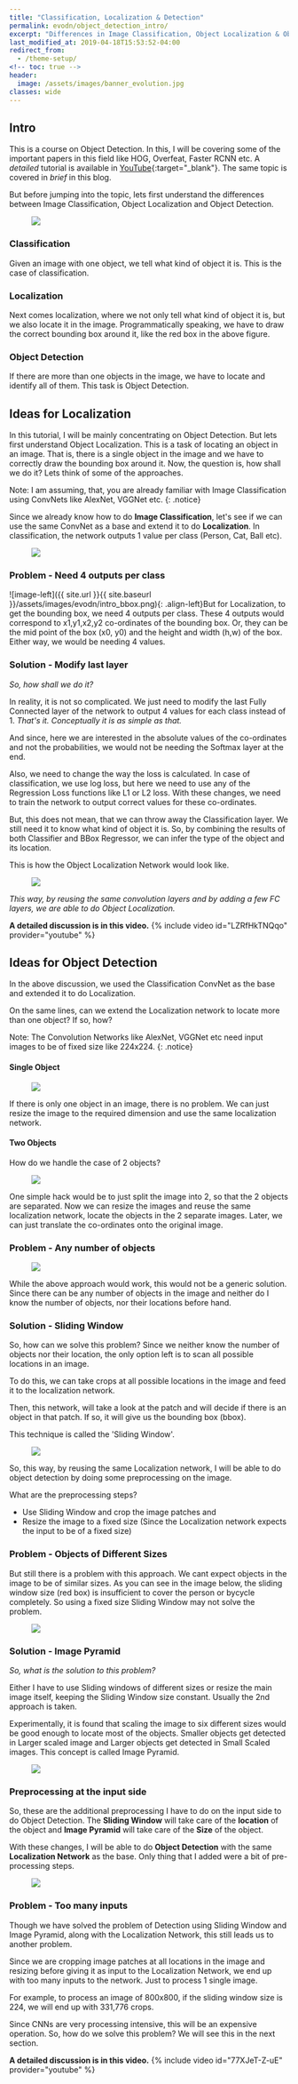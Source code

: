 ```yaml
---
title: "Classification, Localization & Detection"
permalink: evodn/object_detection_intro/
excerpt: "Differences in Image Classification, Object Localization & Object Detection"
last_modified_at: 2019-04-18T15:53:52-04:00
redirect_from:
  - /theme-setup/
<!-- toc: true -->
header:
  image: /assets/images/banner_evolution.jpg
classes: wide  
---
```


## Intro
This is a course on Object Detection. In this, I will be covering some of the important papers in this field like HOG, Overfeat, Faster RCNN etc. A *detailed* tutorial is available in [YouTube](https://www.youtube.com/playlist?list=PL1GQaVhO4f_jLxOokW7CS5kY_J1t1T17S){:target="_blank"}. The same topic is covered in *brief* in this blog.

But before jumping into the topic, lets first understand the differences between Image Classification, Object Localization and Object Detection.
<figure>
  <a href="/assets/images/evodn/intro.jpg"><img src="/assets/images/evodn/intro.jpg"></a>
</figure>

### Classification
Given an image with one object, we tell what kind of object it is. This is the case of classification.

### Localization
Next comes localization, where we not only tell what kind of object it is, but we also locate it in the image. Programmatically speaking, we have to draw the correct bounding box around it, like the red box in the above figure.

### Object Detection
If there are more than one objects in the image, we have to locate and identify all of them. This task is Object Detection.

## Ideas for Localization
In this tutorial, I will be mainly concentrating on Object Detection. But lets first understand Object Localization. This is a task of locating an object in an image. That is, there is a single object in the image and we have to correctly draw the bounding box around it. Now, the question is, how shall we do it? Lets think of some of the approaches.

Note: I am assuming, that, you are already familiar with Image Classification using ConvNets like AlexNet, VGGNet etc.
{: .notice}

Since we already know how to do **Image Classification**, let's see if we can use the same ConvNet as a base and extend it to do **Localization**. In classification, the network outputs 1 value per class (Person, Cat, Ball etc).
<figure>
  <a href="/assets/images/evodn/intro_classify.jpg"><img src="/assets/images/evodn/intro_classify.jpg"></a>
</figure>

### Problem - Need 4 outputs per class
![image-left]({{ site.url }}{{ site.baseurl }}/assets/images/evodn/intro_bbox.png){: .align-left}But for Localization, to get the bounding box, we need 4 outputs per class. These 4 outputs would correspond to x1,y1,x2,y2 co-ordinates of the bounding box. Or, they can be the mid point of the box (x0, y0) and the height and width (h,w) of the box. Either way, we would be needing 4 values.

### Solution - Modify last layer
*So, how shall we do it?*

In reality, it is not so complicated. We just need to modify the last Fully Connected layer of the network to output 4 values for each class instead of 1. *That's it. Conceptually it is as simple as that.*

And since, here we are interested in the absolute values of the co-ordinates and not the probabilities, we would not be needing the Softmax layer at the end.

Also, we need to change the way the loss is calculated. In case of classification, we use log loss, but here we need to use any of the Regression Loss functions like L1 or L2 loss.
With these changes, we need to train the network to output correct values for these co-ordinates.

But, this does not mean, that we can throw away the Classification layer. We still need it to know what kind of object it is. So, by combining the results of both Classifier and BBox Regressor, we can infer the type of the object and its location.

This is how the Object Localization Network would look like.
<figure>
  <a href="/assets/images/evodn/intro_localize.jpg"><img src="/assets/images/evodn/intro_localize.jpg"></a>
</figure>

*This way, by reusing the same convolution layers and by adding a few FC layers, we are able to do Object Localization.*

**A detailed discussion is in this video.**
{% include video id="LZRfHkTNQqo" provider="youtube" %}

## Ideas for Object Detection
In the above discussion, we used the Classification ConvNet as the base and extended it to do Localization.

On the same lines, can we extend the Localization network to locate more than one object? If so, how?

Note: The Convolution Networks like AlexNet, VGGNet etc need input images to be of fixed size like 224x224.
{: .notice}

#### Single Object
<figure>
  <a href="/assets/images/evodn/intro_resize_1.jpg"><img src="/assets/images/evodn/intro_resize_1.jpg"></a>
</figure>
If there is only one object in an image, there is no problem. We can just resize the image to the required dimension and use the same localization network.

#### Two Objects
How do we handle the case of 2 objects?
<figure>
  <a href="/assets/images/evodn/intro_resize_2.jpg"><img src="/assets/images/evodn/intro_resize_2.jpg"></a>
</figure>
One simple hack would be to just split the image into 2, so that the 2 objects are separated. Now we can resize the images and reuse the same localization network, locate the objects in the 2 separate images. Later, we can just translate the co-ordinates onto the original image.

### Problem - Any number of objects
<figure>
  <a href="/assets/images/evodn/intro_resize_3.jpg"><img src="/assets/images/evodn/intro_resize_3.jpg"></a>
</figure>
While the above approach would work, this would not be a generic solution. Since there can be any number of objects in the image and neither do I know the number of objects, nor their locations before hand.

### Solution - Sliding Window
So, how can we solve this problem?
Since we neither know the number of objects nor their location, the only option left is to scan all possible locations in an image.

To do this, we can take crops at all possible locations in the image and feed it to the localization network.

Then, this network, will take a look at the patch and will decide if there is an object in that patch. If so, it will give us the bounding box (bbox).

This technique is called the 'Sliding Window'.

<figure>
  <a href="/assets/images/evodn/intro_sliding_window.gif"><img src="/assets/images/evodn/intro_sliding_window.gif"></a>
</figure>

So, this way, by reusing the same Localization network, I will be able to do object detection by doing some preprocessing on the image.

What are the preprocessing steps?
  - Use Sliding Window and crop the image patches and
  - Resize the image to a fixed size (Since the Localization network expects the input to be of a fixed size)

### Problem - Objects of Different Sizes
But still there is a problem with this approach. We cant expect objects in the image to be of similar sizes.
As you can see in the image below, the sliding window size (red box) is insufficient to cover the person or bycycle completely. So using a fixed size Sliding Window may not solve the problem.
<figure>
  <a href="/assets/images/evodn/intro_pyramid.jpg"><img src="/assets/images/evodn/intro_pyramid.jpg"></a>
</figure>

### Solution - Image Pyramid
*So, what is the solution to this problem?*

Either I have to use Sliding windows of different sizes or resize the main image itself, keeping the Sliding Window size constant. Usually the 2nd approach is taken.

Experimentally, it is found that scaling the image to six different sizes would be good enough to locate most of the objects.
Smaller objects get detected in Larger scaled image and Larger objects get detected in Small Scaled images.
This concept is called Image Pyramid.

<figure>
  <a href="/assets/images/evodn/intro_pyramid_1.jpg"><img src="/assets/images/evodn/intro_pyramid_1.jpg"></a>
</figure>

### Preprocessing at the input side
So, these are the additional preprocessing I have to do on the input side to do Object Detection.
The **Sliding Window** will take care of the **location** of the object and **Image Pyramid** will take care of the **Size** of the object.

With these changes, I will be able to do **Object Detection** with the same **Localization Network** as the base. Only thing that I added were a bit of pre-processing steps.

<figure>
  <a href="/assets/images/evodn/intro_detection_1.jpg"><img src="/assets/images/evodn/intro_detection_1.jpg"></a>
</figure>

### Problem - Too many inputs
Though we have solved the problem of Detection using Sliding Window and Image Pyramid, along with the Localization Network, this still leads us to another problem.

Since we are cropping image patches at all locations in the image and resizing before giving it as input to the Localization Network, we end up with too many inputs to the network. Just to process 1 single image.

For example, to process an image of 800x800, if the sliding window size is 224, we will end up with 331,776‬ crops.

Since CNNs are very processing intensive, this will be an expensive operation. So, how do we solve this problem? We will see this in the next section.

**A detailed discussion is in this video.**
{% include video id="77XJeT-Z-uE" provider="youtube" %}
